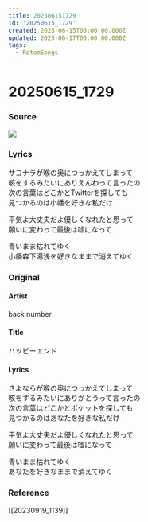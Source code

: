 ```yaml
---
title: 202506151729
id: '20250615_1729'
created: 2025-06-15T00:00:00.000Z
updated: 2025-06-17T00:00:00.000Z
tags:
  - RotomSongs
---
```

# 20250615_1729

### Source

![](https://x.com/Starlystrongest/status/1934166361242235355)

### Lyrics

サヨナラが喉の奥につっかえてしまって  
咳をするみたいにありえんわって言ったの  
次の言葉はどこかとTwitterを探しても  
見つかるのは小幡を好きな私だけ  

平気よ大丈夫だよ優しくなれたと思って  
願いに変わって最後は嘘になって  

青いまま枯れてゆく  
小幡森下湯浅を好きなままで消えてゆく  

### Original

#### Artist

back number

#### Title

ハッピーエンド

#### Lyrics
  
さよならが喉の奥につっかえてしまって  
咳をするみたいにありがとうって言ったの  
次の言葉はどこかとポケットを探しても  
見つかるのはあなたを好きな私だけ  
  
平気よ大丈夫だよ優しくなれたと思って  
願いに変わって最後は嘘になって  
  
青いまま枯れてゆく  
あなたを好きなままで消えてゆく  

### Reference  

[[20230919_1139]]
